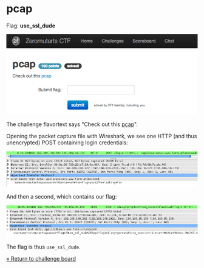pcap
====

Flag: **use_ssl_dude**

![pcap](images/pcap.png "pcap challenge introduction")

The challenge flavortext says "Check out this [pcap](pcap.pcap "pcap")".

Opening the packet capture file with Wireshark, we see one HTTP (and thus
unencrypted) POST containing login credentials:

![pcap](images/pcap_post1.png "pcap challenge introduction")

And then a second, which contains our flag:

![pcap](images/pcap_post2.png "pcap challenge introduction")

The flag is thus `use_ssl_dude`.

[« Return to challenge board](../README.md "Return to challenge board")

